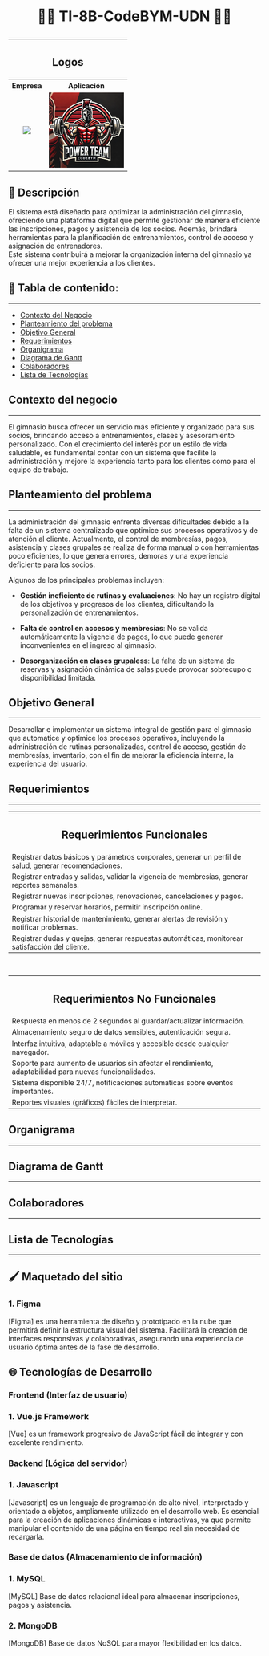 # <p align="center"> :man_technologist: <strong>TI-8B-CodeBYM-UDN</strong>  :woman_technologist:    </p>

<table align="center">
  <tr>
    <th colspan="2" align="center"><h2>Logos</h2></th>
  </tr>
  <tr>
    <th>Empresa</th>
    <th>Aplicación</th>
  </tr>
  <tr>
    <td align="center">
      <img src="https://i.postimg.cc/d0XFvMfN/Imagen-de-Whats-App-2025-01-21-a-las-20-15-13-b426ade9.jpg" width="150"/>
    </td>
    <td align="center">
      <img src="/img/gymBYM.webp" width="150"/>
    </td>
  </tr>
</table>

##   :page_with_curl:      Descripción  

El sistema está diseñado para optimizar la administración del gimnasio, ofreciendo una plataforma digital que permite gestionar de manera eficiente las inscripciones, pagos y asistencia de los socios. Además, brindará herramientas para la planificación de entrenamientos, control de acceso y asignación de entrenadores. <br>
Este sistema contribuirá a mejorar la organización interna del gimnasio ya ofrecer una mejor experiencia a los clientes.

##  :open_file_folder:        Tabla de contenido:
---

- [Contexto del Negocio](#Contexto-del-negocio)
- [Planteamiento del problema](#Planteamiento-del-problema)
- [Objetivo General](#Objetivo-General)
- [Requerimientos](#Requerimientos)
- [Organigrama](#Organigrama)
- [Diagrama de Gantt](#Diagrama-de-Gantt)
- [Colaboradores](#Colaboradores)
- [Lista de Tecnologías](#Lista-de-Tecnologías)


## Contexto del negocio
---
El gimnasio busca ofrecer un servicio más eficiente y organizado para sus socios, brindando acceso a entrenamientos, clases y asesoramiento personalizado. Con el crecimiento del interés por un estilo de vida saludable, es fundamental contar con un sistema que facilite la administración y mejore la experiencia tanto para los clientes como para el equipo de trabajo.

## Planteamiento del problema
---
La administración del gimnasio enfrenta diversas dificultades debido a la falta de un sistema centralizado que optimice sus procesos operativos y de atención al cliente. Actualmente, el control de membresías, pagos, asistencia y clases grupales se realiza de forma manual o con herramientas poco eficientes, lo que genera errores, demoras y una experiencia deficiente para los socios.

Algunos de los principales problemas incluyen:

  - **Gestión ineficiente de rutinas y evaluaciones**: No hay un registro digital de los objetivos y progresos de los clientes, dificultando la personalización de entrenamientos.
    
  - **Falta de control en accesos y membresías**: No se valida automáticamente la vigencia de pagos, lo que puede generar inconvenientes en el ingreso al gimnasio.
   
  - **Desorganización en clases grupaless**: La falta de un sistema de reservas y asignación dinámica de salas puede provocar sobrecupo o disponibilidad limitada.
 

## Objetivo General
---
Desarrollar e implementar un sistema integral de gestión para el gimnasio que automatice y optimice los procesos operativos, incluyendo la administración de rutinas personalizadas, control de acceso, gestión de membresías, inventario, con el fin de mejorar la eficiencia interna, la experiencia del usuario.

## Requerimientos 
---
<table align="center">
  <tr>
    <th colspan="2" align="center"><h2>Requerimientos Funcionales</h2></th>
  </tr>
  <tr> <td>Registrar datos básicos y parámetros corporales, generar un perfil de salud, generar recomendaciones.</td> </tr>
  <tr> <td>Registrar entradas y salidas, validar la vigencia de membresías, generar reportes semanales.</td> </tr>
  <tr> <td>Registrar nuevas inscripciones, renovaciones, cancelaciones y pagos.</td> </tr>
  <tr> <td>Programar y reservar horarios, permitir inscripción online.</td> </tr>
  <tr> <td>Registrar historial de mantenimiento, generar alertas de revisión y notificar problemas.</td> </tr>
  <tr> <td>Registrar dudas y quejas, generar respuestas automáticas, monitorear satisfacción del cliente.</td> </tr>
</table>

<br>

<table align="center">
  <tr>
    <th colspan="2" align="center"><h2>Requerimientos No Funcionales</h2></th>
  </tr>
  <tr> <td>Respuesta en menos de 2 segundos al guardar/actualizar información.</td> </tr>
  <tr> <td>Almacenamiento seguro de datos sensibles, autenticación segura.</td> </tr>
  <tr> <td>Interfaz intuitiva, adaptable a móviles y accesible desde cualquier navegador.</td> </tr>
  <tr> <td>Soporte para aumento de usuarios sin afectar el rendimiento, adaptabilidad para nuevas funcionalidades.</td> </tr>
  <tr> <td>Sistema disponible 24/7, notificaciones automáticas sobre eventos importantes.</td> </tr>
  <tr> <td>Reportes visuales (gráficos) fáciles de interpretar.</td> </tr>
</table>


## Organigrama
---

## Diagrama de Gantt
---

## Colaboradores
---


## Lista de Tecnologías 
---
## 🖌 Maquetado del sitio 
### 1. Figma  
[Figma] es una herramienta de diseño y prototipado en la nube que permitirá definir la estructura visual del sistema. Facilitará la creación de interfaces responsivas y colaborativas, asegurando una experiencia de usuario óptima antes de la fase de desarrollo.  
## 🌐 Tecnologías de Desarrollo  

### **Frontend (Interfaz de usuario)**    
### 1. Vue.js Framework 
[Vue] es un framework progresivo de JavaScript fácil de integrar y con excelente rendimiento.    

### **Backend (Lógica del servidor)**  
### 1. Javascript
[Javascript] es un lenguaje de programación de alto nivel, interpretado y orientado a objetos, ampliamente utilizado en el desarrollo web. Es esencial para la creación de aplicaciones dinámicas e interactivas, ya que permite manipular el contenido de una página en tiempo real sin necesidad de recargarla.

### **Base de datos (Almacenamiento de información)**
### 1. MySQL 
[MySQL] Base de datos relacional ideal para almacenar inscripciones, pagos y asistencia.   
### 2. MongoDB 
[MongoDB] Base de datos NoSQL para mayor flexibilidad en los datos.  

